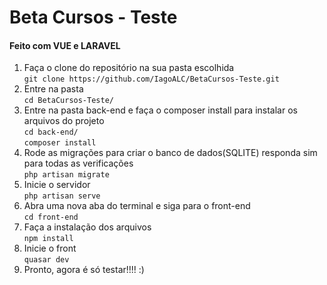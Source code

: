 # Beta Cursos - Teste

<h4>Feito com VUE e LARAVEL</h4>

1. Faça o clone do repositório na sua pasta escolhida <br/>
    ``git clone https://github.com/IagoALC/BetaCursos-Teste.git`` <br/>
2. Entre na pasta <br/>
    ``cd BetaCursos-Teste/`` <br/>
3. Entre na pasta back-end e faça o composer install para instalar os arquivos do projeto <br/>
    ``cd back-end/`` <br/>
    ``composer install`` <br/>
4. Rode as migrações para criar o banco de dados(SQLITE) responda sim para todas as verificações <br/>
    ``php artisan migrate`` <br/>
5. Inicie o servidor <br/>
    ``php artisan serve`` <br/>
6. Abra uma nova aba do terminal e siga para o front-end <br/>
    ``cd front-end`` <br/>
7. Faça a instalação dos arquivos <br/>
    ``npm install`` <br/>
8. Inicie o front <br/>
    ``quasar dev`` <br/>
9. Pronto, agora é só testar!!!! :)
